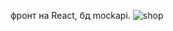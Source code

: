фронт на React, бд mockapi.
![shop](https://user-images.githubusercontent.com/94762126/203199095-76926fe9-be34-4c78-bddc-687256961b3a.png)
